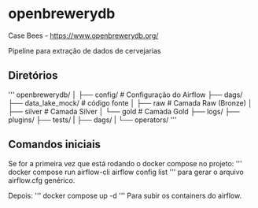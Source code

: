 # openbrewerydb
Case Bees - https://www.openbrewerydb.org/

Pipeline para extração de dados de cervejarias

## Diretórios

'''
openbrewerydb/
│
├── config/            # Configuração do Airflow
├── dags/               
├── data_lake_mock/    # código fonte
│   ├── raw            # Camada Raw (Bronze) 
│   ├── silver         # Camada Silver
│   └── gold           # Camada Gold
├── logs/ 
├── plugins/ 
├── tests/ 
|   ├── dags/
|   └── operators/ 
'''

## Comandos iniciais
Se for a primeira vez que está rodando o docker compose no projeto:
'''
docker compose run airflow-cli airflow config list
'''
para gerar o arquivo airflow.cfg genérico.

Depois:
'''
docker compose up -d
'''
Para subir os containers do airflow.